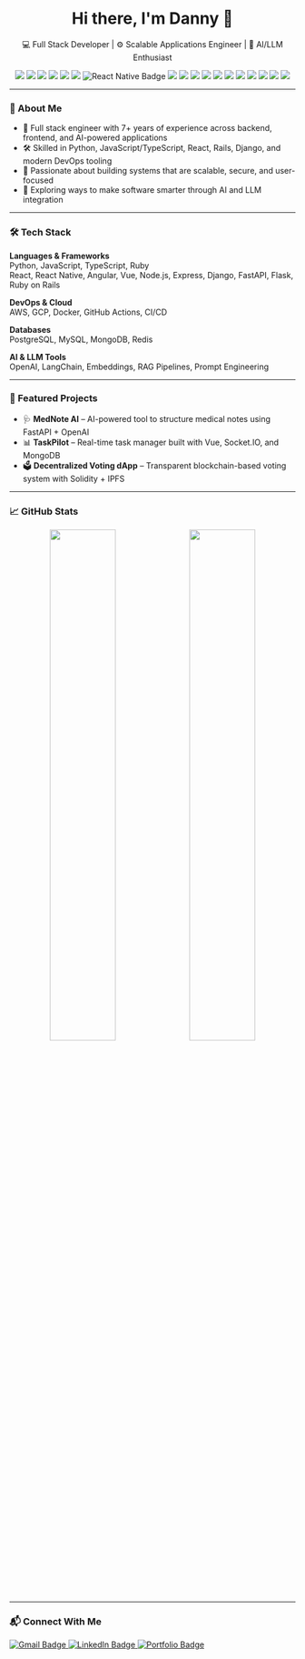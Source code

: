 
<h1 align="center">Hi there, I'm Danny 👋</h1>
<p align="center">
  💻 Full Stack Developer | ⚙️ Scalable Applications Engineer | 🤖 AI/LLM Enthusiast
</p>

<p align="center">
  <!-- Languages -->
  <img src="https://img.shields.io/badge/Python-3776AB?style=for-the-badge&logo=python&logoColor=white" />
  <img src="https://img.shields.io/badge/JavaScript-F7DF1E?style=for-the-badge&logo=javascript&logoColor=black" />
  <img src="https://img.shields.io/badge/TypeScript-3178C6?style=for-the-badge&logo=typescript&logoColor=white" />
  <img src="https://img.shields.io/badge/Ruby-CC342D?style=for-the-badge&logo=ruby&logoColor=white" />
  <!-- Frontend -->
  <img src="https://img.shields.io/badge/React-20232A?style=for-the-badge&logo=react&logoColor=61DAFB" />
  <img src="https://img.shields.io/badge/Angular-DD0031?style=for-the-badge&logo=angular&logoColor=white" />
  <img src="https://img.shields.io/badge/React_Native-20232A?style=for-the-badge&logo=react-native&logoColor=61DAFB" alt="React Native Badge" />
  <!-- Backend/Frameworks -->
  <img src="https://img.shields.io/badge/Django-092E20?style=for-the-badge&logo=django&logoColor=white" />
  <img src="https://img.shields.io/badge/FastAPI-009688?style=for-the-badge&logo=fastapi&logoColor=white" />
  <img src="https://img.shields.io/badge/Node.js-339933?style=for-the-badge&logo=nodedotjs&logoColor=white" />
  <img src="https://img.shields.io/badge/Express-000000?style=for-the-badge&logo=express&logoColor=white" />
  <img src="https://img.shields.io/badge/Rails-CC0000?style=for-the-badge&logo=rubyonrails&logoColor=white" />
  <!-- Databases -->
  <img src="https://img.shields.io/badge/PostgreSQL-4169E1?style=for-the-badge&logo=postgresql&logoColor=white" />
  <img src="https://img.shields.io/badge/MySQL-4479A1?style=for-the-badge&logo=mysql&logoColor=white" />
  <img src="https://img.shields.io/badge/MongoDB-47A248?style=for-the-badge&logo=mongodb&logoColor=white" />
  <!-- Tools -->
  <img src="https://img.shields.io/badge/AWS-232F3E?style=for-the-badge&logo=amazon-aws&logoColor=white" />
  <img src="https://img.shields.io/badge/Docker-2496ED?style=for-the-badge&logo=docker&logoColor=white" />
  <img src="https://img.shields.io/badge/OpenAI-412991?style=for-the-badge&logo=openai&logoColor=white" />
</p>

---

### 🧠 About Me

- 🔧 Full stack engineer with 7+ years of experience across backend, frontend, and AI-powered applications  
- 🛠️ Skilled in Python, JavaScript/TypeScript, React, Rails, Django, and modern DevOps tooling  
- 🚀 Passionate about building systems that are scalable, secure, and user-focused  
- 🤖 Exploring ways to make software smarter through AI and LLM integration

---

### 🛠️ Tech Stack

**Languages & Frameworks**  
Python, JavaScript, TypeScript, Ruby  
React, React Native, Angular, Vue, Node.js, Express, Django, FastAPI, Flask, Ruby on Rails

**DevOps & Cloud**  
AWS, GCP, Docker, GitHub Actions, CI/CD  

**Databases**  
PostgreSQL, MySQL, MongoDB, Redis  

**AI & LLM Tools**  
OpenAI, LangChain, Embeddings, RAG Pipelines, Prompt Engineering  

---

### 📌 Featured Projects

- 🩺 **MedNote AI** – AI-powered tool to structure medical notes using FastAPI + OpenAI  
- 📊 **TaskPilot** – Real-time task manager built with Vue, Socket.IO, and MongoDB  
- 🗳️ **Decentralized Voting dApp** – Transparent blockchain-based voting system with Solidity + IPFS  

---

### 📈 GitHub Stats

<p align="center">
  <img width="48%" src="https://github-readme-stats.vercel.app/api?username=dannydev101&show_icons=true&theme=tokyonight" />
  <img width="48%" src="https://github-readme-stats.vercel.app/api/top-langs/?username=dannydev101&layout=compact&theme=tokyonight" />
</p>

---

### 📬 Connect With Me

<p align="left">
  <a href="mailto:harrisdanny30@gmail.com" target="_blank">
    <img src="https://img.shields.io/badge/Email-D14836?style=for-the-badge&logo=gmail&logoColor=white" alt="Gmail Badge" />
  </a>
  <a href="https://www.linkedin.com/in/danny-harris-222578374/" target="_blank">
    <img src="https://img.shields.io/badge/LinkedIn-0077B5?style=for-the-badge&logo=linkedin&logoColor=white" alt="LinkedIn Badge" />
  </a>
  <a href="https://dannydev101.github.io" target="_blank">
    <img src="https://img.shields.io/badge/Portfolio-000000?style=for-the-badge&logo=github&logoColor=white" alt="Portfolio Badge" />
  </a>
</p>
